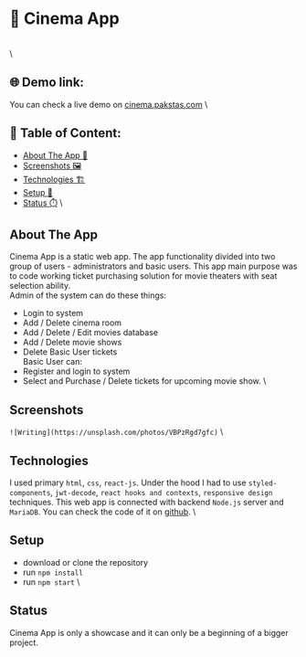 # :movie_camera: Cinema App
\
\

## :globe_with_meridians: Demo link:
You can check a live demo on [cinema.pakstas.com](http://cinema.pakstas.com)
\

## :file_folder: Table of Content: 

- [About The App :page_with_curl:](#about-the-app)
- [Screenshots :framed_picture:](#screenshots)
- [Technologies :building_construction:](#technologies)
- [Setup :wrench:](#setup)
- [Status :stopwatch:](#status)
\

## About The App 
Cinema App is a static web app. The app functionality divided into two group of users - administrators and basic users. This app main purpose was to code working ticket purchasing solution for movie theaters with seat selection ability. 
\
Admin of the system can do these things:
- Login to system
- Add / Delete cinema room
- Add / Delete / Edit movies database
- Add / Delete movie shows
- Delete Basic User tickets
\
Basic User can:
- Register and login to system
- Select and Purchase / Delete tickets for upcoming movie show.
\

## Screenshots 

`![Writing](https://unsplash.com/photos/VBPzRgd7gfc)`
\

## Technologies 
I used primary `html`, `css`, `react-js`.
Under the hood I had to use `styled-components`, `jwt-decode`, `react hooks and contexts`, `responsive design` techniques.
This web app is connected with backend `Node.js` server and `MariaDB`. You can check the code of it on [github](https://github.com/pakstas/Cinema-backend).
\

## Setup 
- download or clone the repository
- run `npm install`
- run `npm start`
\

## Status 
Cinema App is only a showcase and it can only be a beginning of a bigger project.

